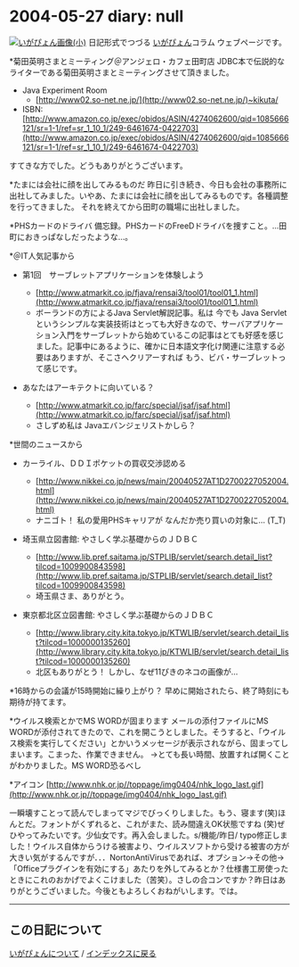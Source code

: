 2004-05-27 diary: null
=====================================================================================================
[![いがぴょん画像(小)](https://igapyon.github.io/diary/images/iga200306s.jpg "いがぴょん")](https://igapyon.github.io/diary/memo/memoigapyon.html) 日記形式でつづる [いがぴょん](https://igapyon.github.io/diary/memo/memoigapyon.html)コラム ウェブページです。

*菊田英明さまとミーティング＠アンジェロ・カフェ田町店
JDBC本で伝説的なライターである菊田英明さまとミーティングさせて頂きました。

* Java Experiment Room
  * [http://www02.so-net.ne.jp/](http://www02.so-net.ne.jp/)~kikuta/
* ISBN:[http://www.amazon.co.jp/exec/obidos/ASIN/4274062600/qid=1085666121/sr=1-1/ref=sr_1_10_1/249-6461674-0422703](http://www.amazon.co.jp/exec/obidos/ASIN/4274062600/qid=1085666121/sr=1-1/ref=sr_1_10_1/249-6461674-0422703)

すてきな方でした。どうもありがとうございます。

*たまには会社に顔を出してみるものだ
昨日に引き続き、今日も会社の事務所に出社してみました。いやあ、たまには会社に顔を出してみるものです。各種調整を行ってきました。
それを終えてから田町の職場に出社しました。

*PHSカードのドライバ
備忘録。PHSカードのFreeDドライバを捜すこと。…田町におきっぱなしだったような…。



*＠IT人気記事から

* 第1回　サーブレットアプリケーションを体験しよう
  * [http://www.atmarkit.co.jp/fjava/rensai3/tool01/tool01_1.html](http://www.atmarkit.co.jp/fjava/rensai3/tool01/tool01_1.html)
  * ボーランドの方によるJava Servlet解説記事。私は 今でも Java Servletというシンプルな実装技術はとっても大好きなので、サーバアプリケーション入門をサーブレットから始めているこの記事はとても好感を感じました。記事中にあるように、確かに日本語文字化け関連に注意する必要はありますが、そこさへクリアーすれば もう、ビバ・サーブレットって感じです。



* あなたはアーキテクトに向いている？
  * [http://www.atmarkit.co.jp/farc/special/jsaf/jsaf.html](http://www.atmarkit.co.jp/farc/special/jsaf/jsaf.html)
  * さしずめ私は Javaエバンジェリストかしら？


*世間のニュースから

* カーライル、ＤＤＩポケットの買収交渉認める
  * [http://www.nikkei.co.jp/news/main/20040527AT1D2700227052004.html](http://www.nikkei.co.jp/news/main/20040527AT1D2700227052004.html)
  * ナニゴト！ 私の愛用PHSキャリアが なんだか売り買いの対象に… (T_T)



* 埼玉県立図書館: やさしく学ぶ基礎からのＪＤＢＣ
  * [http://www.lib.pref.saitama.jp/STPLIB/servlet/search.detail_list?tilcod=1009900843598](http://www.lib.pref.saitama.jp/STPLIB/servlet/search.detail_list?tilcod=1009900843598)
  * 埼玉県さま、ありがとう。



* 東京都北区立図書館: やさしく学ぶ基礎からのＪＤＢＣ
  * [http://www.library.city.kita.tokyo.jp/KTWLIB/servlet/search.detail_list?tilcod=1000000135260](http://www.library.city.kita.tokyo.jp/KTWLIB/servlet/search.detail_list?tilcod=1000000135260)
  * 北区もありがとう！ しかし、なぜ11ぴきのネコの画像が…


*16時からの会議が15時開始に繰り上がり？
早めに開始されたら、終了時刻にも期待が持てます。

*ウイルス検索とかでMS WORDが固まります
メールの添付ファイルにMS WORDが添付されてきたので、これを開こうとしました。そうすると、「ウイルス検索を実行してください」とかいうメッセージが表示されながら、固まってしまいます。こまった、作業できません。
→とても長い時間、放置すれば開くことがわかりました。MS WORD恐るべし

*アイコン
[http://www.nhk.or.jp//toppage/img0404/nhk_logo_last.gif](http://www.nhk.or.jp//toppage/img0404/nhk_logo_last.gif)

一瞬壊すことって読んでしまってマジでびっくりしました。もう、寝ます(笑)ほんとだ。フォントがくずれると、これがまた、読み間違えOK状態ですね (笑)ぜひやってみたいです。少仙女です。再入会しました。s/機能/昨日/ typo修正しました！ウイルス自体からうける被害より、ウイルスソフトから受ける被害の方が大きい気がするんですが．．．NortonAntiVirusであれば、オプション→その他→「Officeプラグインを有効にする」あたりを外してみるとか？仕様書工房使ったときにこれのおかげでよくこけました（苦笑）。さしの合コンですか？昨日はありがとうございました。今後ともよろしくおねがいします。では。


----------------------------------------------------------------------------------------------------

## この日記について
[いがぴょんについて](https://igapyon.github.io/diary/memo/memoigapyon.html) / [インデックスに戻る](https://igapyon.github.io/diary/idxall.html)
